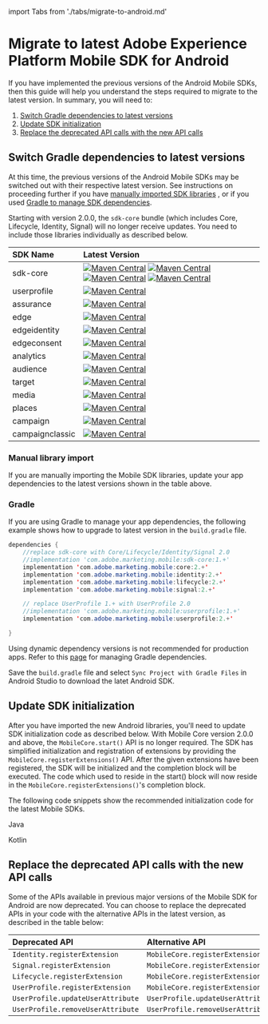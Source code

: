 import Tabs from './tabs/migrate-to-android.md'

# Migrate to latest Adobe Experience Platform Mobile SDK for Android

If you have implemented the previous versions of the Android Mobile SDKs, then this guide will help you understand the steps required to migrate to the latest version. In summary, you will need to:

1. [Switch Gradle dependencies to latest versions](#switch-gradle-dependencies-to-latest-versions)
2. [Update SDK initialization](#update-sdk-initialization)
3. [Replace the deprecated API calls with the new API calls](#replace-the-deprecated-api-calls-with-the-new-api-calls1)

## Switch Gradle dependencies to latest versions

At this time, the previous versions of the Android Mobile SDKs may be switched out with their respective latest version. See instructions on proceeding further if you have [manually imported SDK libraries](#manual-library-import) , or if you used [Gradle to manage SDK dependencies](#Gradle).

<InlineAlert variant="warning" slots="text"/>

Starting with version 2.0.0, the `sdk-core` bundle (which includes Core, Lifecycle, Identity, Signal) will no longer receive updates. You need to include those libraries individually as described below.

| SDK Name  | Latest Version                                                                                                                                                                                                                                                                                                                                                                                                                                                                                                                                                                                                                                                                                                                                                                                                                                                               |
| :-------------- | :--------------------------------------------------------------------------------------------------------------------------------------------------------------------------------------------------------------------------------------------------------------------------------------------------------------------------------------------------------------------------------------------------------------------------------------------------------------------------------------------------------------------------------------------------------------------------------------------------------------------------------------------------------------------------------------------------------------------------------------------------------------------------------------------------------------------------------------------------------------------------- |
| sdk-core        | [![Maven Central](https://img.shields.io/maven-central/v/com.adobe.marketing.mobile/core.svg?logo=android&logoColor=white&label=core)](https://mvnrepository.com/artifact/com.adobe.marketing.mobile/core) [![Maven Central](https://img.shields.io/maven-central/v/com.adobe.marketing.mobile/identity.svg?logo=android&logoColor=white&label=identity)](https://mvnrepository.com/artifact/com.adobe.marketing.mobile/identity) [![Maven Central](https://img.shields.io/maven-central/v/com.adobe.marketing.mobile/signal.svg?logo=android&logoColor=white&label=signal)](https://mvnrepository.com/artifact/com.adobe.marketing.mobile/signal) [![Maven Central](https://img.shields.io/maven-central/v/com.adobe.marketing.mobile/lifecycle.svg?logo=android&logoColor=white&label=lifecycle)](https://mvnrepository.com/artifact/com.adobe.marketing.mobile/lifecycle) |
| userprofile     | [![Maven Central](https://img.shields.io/maven-central/v/com.adobe.marketing.mobile/userprofile.svg?logo=android&logoColor=white&label=userprofile)](https://mvnrepository.com/artifact/com.adobe.marketing.mobile/userprofile)                                                                                                                                                                                                                                                                                                                                   |
| assurance       | [![Maven Central](https://img.shields.io/maven-central/v/com.adobe.marketing.mobile/assurance.svg?logo=android&logoColor=white&label=assurance)](https://mvnrepository.com/artifact/com.adobe.marketing.mobile/assurance)    |
| edge       | [![Maven Central](https://img.shields.io/maven-central/v/com.adobe.marketing.mobile/edge.svg?logo=android&logoColor=white&label=edge)](https://mvnrepository.com/artifact/com.adobe.marketing.mobile/edge) 
| edgeidentity       | [![Maven Central](https://img.shields.io/maven-central/v/com.adobe.marketing.mobile/edgeidentity.svg?logo=android&logoColor=white&label=edgeidentity)](https://mvnrepository.com/artifact/com.adobe.marketing.mobile/edgeidentity) 
| edgeconsent       | [![Maven Central](https://img.shields.io/maven-central/v/com.adobe.marketing.mobile/edgeconsent.svg?logo=android&logoColor=white&label=edgeconsent)](https://mvnrepository.com/artifact/com.adobe.marketing.mobile/edgeconsent) 
| analytics       | [![Maven Central](https://img.shields.io/maven-central/v/com.adobe.marketing.mobile/analytics.svg?logo=android&logoColor=white&label=analytics)](https://mvnrepository.com/artifact/com.adobe.marketing.mobile/analytics)                                                                                                                                                                                                                                                                                                                                                                                                                                                                                                                                                                                                                                                    |
| audience        | [![Maven Central](https://img.shields.io/maven-central/v/com.adobe.marketing.mobile/audience.svg?logo=android&logoColor=white&label=audience)](https://mvnrepository.com/artifact/com.adobe.marketing.mobile/audience)                                                                                                                                                                                                                                                                                                                                                                                                                                                                                                                                                                                                                                                       |
| target          | [![Maven Central](https://img.shields.io/maven-central/v/com.adobe.marketing.mobile/target.svg?logo=android&logoColor=white&label=target)](https://mvnrepository.com/artifact/com.adobe.marketing.mobile/target)                                                                                                                                                                                                                                                                                                                                                                                                                                                                                                                                                                                                                                                             |
| media           | [![Maven Central](https://img.shields.io/maven-central/v/com.adobe.marketing.mobile/media.svg?logo=android&logoColor=white&label=media)](https://mvnrepository.com/artifact/com.adobe.marketing.mobile/media)                                                                                                                                                                                                                                                                                                                                                                                                                                                                                                                                                                                                                                                                |
| places          | [![Maven Central](https://img.shields.io/maven-central/v/com.adobe.marketing.mobile/places.svg?logo=android&logoColor=white&label=places)](https://mvnrepository.com/artifact/com.adobe.marketing.mobile/places)                                                                                                                                                                                                                                                                                                                                                                                                                                                                                                                                                                                                                                                                                                                                                                                                                                                                                                                                                                                                                                                                                                                                                 |
| campaign        | [![Maven Central](https://img.shields.io/maven-central/v/com.adobe.marketing.mobile/campaign.svg?logo=android&logoColor=white&label=campaign)](https://mvnrepository.com/artifact/com.adobe.marketing.mobile/campaign)                                                                                                                                                                                                                                                                                                                                                                                                                                                                                                                                                                                                                                                       |
| campaignclassic | [![Maven Central](https://img.shields.io/maven-central/v/com.adobe.marketing.mobile/campaignclassic.svg?logo=android&logoColor=white&label=campaignclassic)](https://mvnrepository.com/artifact/com.adobe.marketing.mobile/campaignclassic)                                                                                                                                                                                                                                                                                                                                                                                                                                                                                                                                                                                                                                  |

### Manual library import

If you are manually importing the Mobile SDK libraries, update your app dependencies to the latest versions shown in the table above.

### Gradle

If you are using Gradle to manage your app dependencies, the following example shows how to upgrade to latest version in the `build.gradle` file.

```java
dependencies {
    //replace sdk-core with Core/Lifecycle/Identity/Signal 2.0
    //implementation 'com.adobe.marketing.mobile:sdk-core:1.+'
    implementation 'com.adobe.marketing.mobile:core:2.+'
    implementation 'com.adobe.marketing.mobile:identity:2.+'
    implementation 'com.adobe.marketing.mobile:lifecycle:2.+'
    implementation 'com.adobe.marketing.mobile:signal:2.+'

    // replace UserProfile 1.+ with UserProfile 2.0
    //implementation 'com.adobe.marketing.mobile:userprofile:1.+'
    implementation 'com.adobe.marketing.mobile:userprofile:2.+'

}
```

<InlineAlert variant="warning" slots="text"/>

Using dynamic dependency versions is not recommended for production apps. Refer to this [page](https://developer.adobe.com/client-sdks/documentation/manage-gradle-dependencies) for managing Gradle dependencies.

Save the `build.gradle` file and select `Sync Project with Gradle Files` in Android Studio to download the latet Android SDK.

## Update SDK initialization

After you have imported the new Android libraries, you'll need to update SDK initialization code as described below. With Mobile Core version 2.0.0 and above, the `MobileCore.start()` API is no longer required. The SDK has simplified initialization and registration of extensions by providing the `MobileCore.registerExtensions()` API. After the given extensions have been registered, the SDK will be initialized and the completion block will be executed. The code which used to reside in the start() block will now reside in the `MobileCore.registerExtensions()`'s completion block.

The following code snippets show the recommended initialization code for the latest Mobile SDKs.

<TabsBlock orientation="horizontal" slots="heading, content" repeat="2"/>

Java

<Tabs query="platform=java"/>

Kotlin

<Tabs query="platform=kotlin"/>

## Replace the deprecated API calls with the new API calls

Some of the APIs available in previous major versions of the Mobile SDK for Android are now deprecated. You can choose to replace the deprecated APIs in your code with the alternative APIs in the latest version, as described in the table below:

| Deprecated API                    | Alternative API                    |
| :-------------------------------- | :--------------------------------- |
| `Identity.registerExtension`      | `MobileCore.registerExtensions`    |
| `Signal.registerExtension`        | `MobileCore.registerExtensions`    |
| `Lifecycle.registerExtension`     | `MobileCore.registerExtensions`    |
| `UserProfile.registerExtension`   | `MobileCore.registerExtensions`    |
| `UserProfile.updateUserAttribute` | `UserProfile.updateUserAttributes` |
| `UserProfile.removeUserAttribute` | `UserProfile.removeUserAttributes` |

